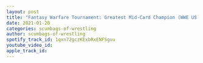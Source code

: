 ```yaml
---
layout: post
title: "Fantasy Warfare Tournament: Greatest Mid-Card Champion (WWE US Title)"
date: 2021-01-20
categories: scumbags-of-wrestling
author: scumbags-of-wrestling
spotify_track_id: 1qxn72gczKExbRxENFSguu
youtube_video_id: 
apple_track_id: 
---
```

